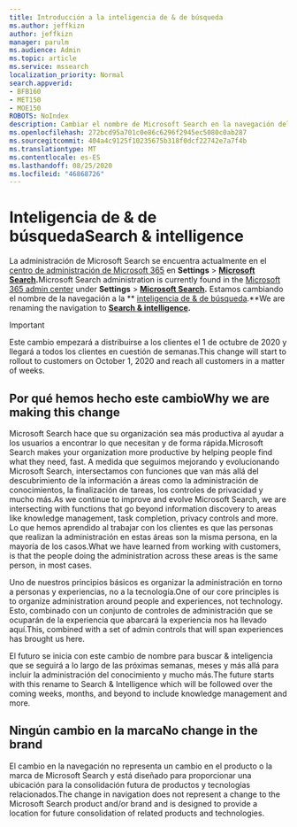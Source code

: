 ```yaml
---
title: Introducción a la inteligencia de & de búsqueda
ms.author: jeffkizn
author: jeffkizn
manager: parulm
ms.audience: Admin
ms.topic: article
ms.service: mssearch
localization_priority: Normal
search.appverid:
- BFB160
- MET150
- MOE150
ROBOTS: NoIndex
description: Cambiar el nombre de Microsoft Search en la navegación del administrador para buscar & inteligencia
ms.openlocfilehash: 272bcd95a701c0e86c6296f2945ec5080c0ab287
ms.sourcegitcommit: 404a4c9125f10235675b318f0dcf22742e7a7f4b
ms.translationtype: MT
ms.contentlocale: es-ES
ms.lasthandoff: 08/25/2020
ms.locfileid: "46868726"
---
```

# <a name="search--intelligence"></a><span data-ttu-id="e86f0-103">Inteligencia de & de búsqueda</span><span class="sxs-lookup"><span data-stu-id="e86f0-103">Search & intelligence</span></span>

<span data-ttu-id="e86f0-104">La administración de Microsoft Search se encuentra actualmente en el [centro de administración de Microsoft 365](https://admin.microsoft.com) en **Settings**  >  **[Microsoft Search](https://admin.microsoft.com/Adminportal/Home#/MicrosoftSearch).**</span><span class="sxs-lookup"><span data-stu-id="e86f0-104">Microsoft Search administration is currently found in the  [Microsoft 365 admin center](https://admin.microsoft.com) under **Settings** > **[Microsoft Search](https://admin.microsoft.com/Adminportal/Home#/MicrosoftSearch).**</span></span> <span data-ttu-id="e86f0-105">Estamos cambiando el nombre de la navegación a la \*\* [inteligencia de & de búsqueda](https://admin.microsoft.com/Adminportal/Home#/MicrosoftSearch).\*\*</span><span class="sxs-lookup"><span data-stu-id="e86f0-105">We are renaming the navigation to **[Search & intelligence](https://admin.microsoft.com/Adminportal/Home#/MicrosoftSearch).**</span></span>

> [!Important]
> <span data-ttu-id="e86f0-106">Este cambio empezará a distribuirse a los clientes el 1 de octubre de 2020 y llegará a todos los clientes en cuestión de semanas.</span><span class="sxs-lookup"><span data-stu-id="e86f0-106">This change will start to rollout to customers on October 1, 2020 and reach all customers in a matter of weeks.</span></span>

## <a name="why-we-are-making-this-change"></a><span data-ttu-id="e86f0-107">Por qué hemos hecho este cambio</span><span class="sxs-lookup"><span data-stu-id="e86f0-107">Why we are making this change</span></span>

<span data-ttu-id="e86f0-108">Microsoft Search hace que su organización sea más productiva al ayudar a los usuarios a encontrar lo que necesitan y de forma rápida.</span><span class="sxs-lookup"><span data-stu-id="e86f0-108">Microsoft Search makes your organization more productive by helping people find what they need, fast.</span></span> <span data-ttu-id="e86f0-109">A medida que seguimos mejorando y evolucionando Microsoft Search, intersectamos con funciones que van más allá del descubrimiento de la información a áreas como la administración de conocimientos, la finalización de tareas, los controles de privacidad y mucho más.</span><span class="sxs-lookup"><span data-stu-id="e86f0-109">As we continue to improve and evolve Microsoft Search, we are intersecting with functions that go beyond information discovery to areas like knowledge management, task completion, privacy controls and more.</span></span>
<span data-ttu-id="e86f0-110">Lo que hemos aprendido al trabajar con los clientes es que las personas que realizan la administración en estas áreas son la misma persona, en la mayoría de los casos.</span><span class="sxs-lookup"><span data-stu-id="e86f0-110">What we have learned from working with customers, is that the people doing the administration across these areas is the same person, in most cases.</span></span>

<span data-ttu-id="e86f0-111">Uno de nuestros principios básicos es organizar la administración en torno a personas y experiencias, no a la tecnología.</span><span class="sxs-lookup"><span data-stu-id="e86f0-111">One of our core principles is to organize administration around people and experiences, not technology.</span></span> <span data-ttu-id="e86f0-112">Esto, combinado con un conjunto de controles de administración que se ocuparán de la experiencia que abarcará la experiencia nos ha llevado aquí.</span><span class="sxs-lookup"><span data-stu-id="e86f0-112">This, combined with a set of admin controls that will span experiences has brought us here.</span></span>

<span data-ttu-id="e86f0-113">El futuro se inicia con este cambio de nombre para buscar & inteligencia que se seguirá a lo largo de las próximas semanas, meses y más allá para incluir la administración del conocimiento y mucho más.</span><span class="sxs-lookup"><span data-stu-id="e86f0-113">The future starts with this rename to Search & Intelligence which will be followed over the coming weeks, months, and beyond to include knowledge management and more.</span></span>

## <a name="no-change-in-the-brand"></a><span data-ttu-id="e86f0-114">Ningún cambio en la marca</span><span class="sxs-lookup"><span data-stu-id="e86f0-114">No change in the brand</span></span>

<span data-ttu-id="e86f0-115">El cambio en la navegación no representa un cambio en el producto o la marca de Microsoft Search y está diseñado para proporcionar una ubicación para la consolidación futura de productos y tecnologías relacionados.</span><span class="sxs-lookup"><span data-stu-id="e86f0-115">The change in navigation does not represent a change to the Microsoft Search product and/or brand and is designed to provide a location for future consolidation of related products and technologies.</span></span>
